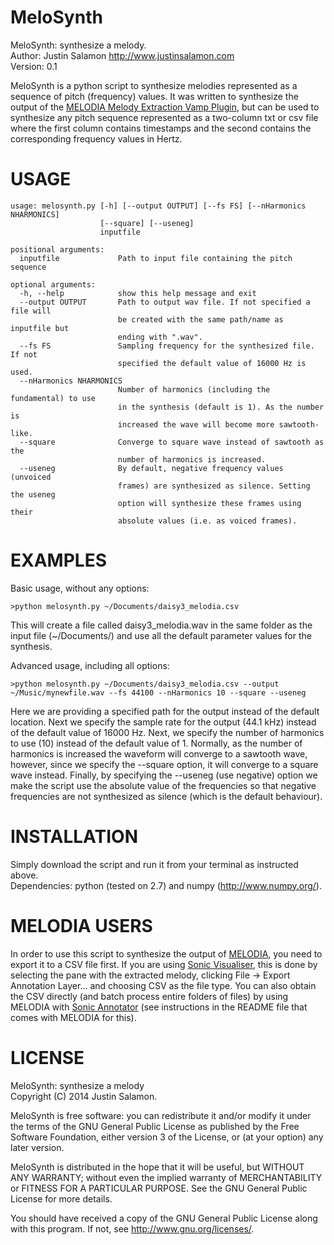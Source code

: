 MeloSynth
=========

MeloSynth: synthesize a melody. <br/>
Author: Justin Salamon <http://www.justinsalamon.com> <br/>
Version: 0.1

MeloSynth is a python script to synthesize melodies represented as a sequence of
pitch (frequency) values. It was written to synthesize the output of the [MELODIA Melody Extraction Vamp Plugin](http://mtg.upf.edu/technologies/melodia),
but can be used to synthesize any pitch sequence represented as a two-column txt
or csv file where the first column contains timestamps and the second contains
the corresponding frequency values in Hertz.

USAGE
=====
```
usage: melosynth.py [-h] [--output OUTPUT] [--fs FS] [--nHarmonics NHARMONICS]
                    [--square] [--useneg]
                    inputfile

positional arguments:
  inputfile             Path to input file containing the pitch sequence

optional arguments:
  -h, --help            show this help message and exit
  --output OUTPUT       Path to output wav file. If not specified a file will
                        be created with the same path/name as inputfile but
                        ending with ".wav".
  --fs FS               Sampling frequency for the synthesized file. If not
                        specified the default value of 16000 Hz is used.
  --nHarmonics NHARMONICS
                        Number of harmonics (including the fundamental) to use
                        in the synthesis (default is 1). As the number is
                        increased the wave will become more sawtooth-like.
  --square              Converge to square wave instead of sawtooth as the
                        number of harmonics is increased.
  --useneg              By default, negative frequency values (unvoiced
                        frames) are synthesized as silence. Setting the useneg
                        option will synthesize these frames using their
                        absolute values (i.e. as voiced frames).
```

EXAMPLES
========

Basic usage, without any options:
```
>python melosynth.py ~/Documents/daisy3_melodia.csv
```

This will create a file called daisy3_melodia.wav in the same folder as the
input file (~/Documents/) and use all the default parameter values for the
synthesis.

Advanced usage, including all options:
```
>python melosynth.py ~/Documents/daisy3_melodia.csv --output ~/Music/mynewfile.wav --fs 44100 --nHarmonics 10 --square --useneg
```

Here we are providing a specified path for the output instead of the default
location. Next we specify the sample rate for the output (44.1 kHz) instead of
the default value of 16000 Hz. Next, we specify the number of harmonics to use
(10) instead of the default value of 1. Normally, as the number of harmonics is
increased the waveform will converge to a sawtooth wave, however, since we
specify the --square option, it will converge to a square wave instead. Finally,
by specifying the --useneg (use negative) option we make the script use the
absolute value of the frequencies so that negative frequencies are not
synthesized as silence (which is the default behaviour).

INSTALLATION
============
Simply download the script and run it from your terminal as instructed above. <br/>
Dependencies: python (tested on 2.7) and numpy (<http://www.numpy.org/>).

MELODIA USERS
=============
In order to use this script to synthesize the output of [MELODIA](http://mtg.upf.edu/technologies/melodia), you need to export it to a CSV file first. If you are using [Sonic Visualiser](http://www.sonicvisualiser.org/), this is done by selecting the pane with the extracted melody, clicking File -> Export Annotation Layer... and choosing CSV as the file type. You can also obtain the CSV directly (and batch process entire folders of files) by using MELODIA with [Sonic Annotator](http://www.vamp-plugins.org/sonic-annotator/) (see instructions in the README file that comes with MELODIA for this).

LICENSE
=======

MeloSynth: synthesize a melody <br/>
Copyright (C) 2014 Justin Salamon.

MeloSynth is free software: you can redistribute it and/or modify it under the
terms of the GNU General Public License as published by the Free Software
Foundation, either version 3 of the License, or (at your option) any later
version.

MeloSynth is distributed in the hope that it will be useful, but WITHOUT ANY
WARRANTY; without even the implied warranty of MERCHANTABILITY or FITNESS FOR A
PARTICULAR PURPOSE.  See the GNU General Public License for more details.

You should have received a copy of the GNU General Public License along with
this program. If not, see <http://www.gnu.org/licenses/>.

